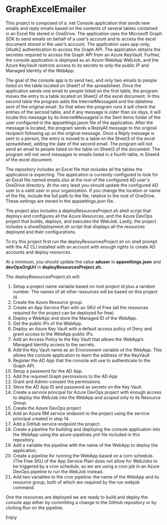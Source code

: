 # GraphExcelEmailer

This project is composed of a .net Console application that sends new emails and reply emails based on the contents of several tables contained in an Excel file stored in OneDrive. The application uses the Microsoft Graph SDK to send emails on behalf of a user’s account and to access the excel document stored in the user’s account.  The application uses app-only, OAuth2 authentication to access the Graph API. The application obtains the secretes required to access the Graph API from an Azure KeyVault. Further, the console application is deployed as an Azure WebApp WebJob, and the Azure KeyVault restricts access to its secrets to only the public IP and Managed Identity of the WebApp.

The goal of the console app is to send two, and only two emails to people listed on the table located on Sheet1 of the spreadsheet. Once the application sends one email to people listed on the first table, the program moves the entry to a table located on Sheet2 of the excel document. In this second table the program adds the InternetMessageId and the datetime sent of the original email.  So that when the program runs it will check the entries of the second table, and if any message is older than six days, it will locate this message by its InternetMessageId in the Sent Items folder of the user configured in the appsettings.jason file of the application.  After the message is located, the program sends a ReplyAll message to the original recipient following up on the original message. Once a Reply message is sent to a person, the entry is moved to a table on the Sheet3 of the excel spreadsheet, adding the date of the second email. The program will not send an email to people listed on the table on Sheet3 of the document. The program will not send messages to emails listed in a fourth table, in Sheet4 of the excel document. 

The repository includes an Excel file that includes all the tables the application is expecting. The application is currently configured to look for an Excel file named emails.xlsx at the root of the configured AD user's OneDrive directory. At the very least you should update the configured AD user to a valid user in your organization. If you change the location or name of the file, include the full path to the file, relative to the root of OneDrive. These settings are stored in the appsettings.json file.

The project also includes a deployResourcesProject.sh shell script that deploys and configures all the Azure Resources, and the Azure DevOps project that builds, deploys, and executes the WebJob. Lastly, the project includes a showDeployment.sh script that displays all the resources deployed and their configurations.

To try this project first run the deployResourcesProject.sh on shell prompt with the AZ CLI installed with an account with enough rights to create AD accounts and deploy resources.

At a minimum, you should update the value **aduser** in **appsettings.json** and **devOpsOrgUrl** in **deployResourcesProject.sh.**

The deployResourcesProject.sh will:

1)	Setup a project name variable based on root project id plus a random number.  The names of all other resources will be based on this project id.
2)	Create the Azure Resource group.
3)	Create an App Service Plan with an SKU of Free (all the resources required for the project can be deployed for free)
4)	Deploy a WebApp and store the Managed ID of the WebApp.
5)	Get the public IPs of the WebApp.
6)	Deploy an Azure Key Vault with a default access policy of Deny and grant access to the WebApp public IPs.
7)	Add an Access Policy to the Key Vault that allows the WebApp’s Managed Identity access to the secrets.
8)	Add the Key Vault name as an Environment variable of the WebApp. This allows the console application to learn the address of the KeyVault
9)	Register the AD App that the console will use to authenticate to the Graph API.
10)	Setup a password for the AD App.
11)	Add the required Graph permissions to the AD App
12)	Grant and Admin-consent the permissions.
13)	Store the AD App ID and password as secrets on the Key Vault.
14)	Create a service principal for Azure DevOps project with enough access to deploy the WebJob into the WebApp and scoped only to its Resource Group.
15)	Create the Azure DevOps project
16)	Add an Azure RM service endpoint to the project using the service principal created in step 14.
17)	Add a GitHub service endpoint the project.
18)	Create a pipeline for building and deploying the console application into the WebApp using the azure-pipelines.yml file included in this repository.
19)	Add a variable the pipeline with the name of the WebApp to deploy the application.
20)	Create a pipeline for running the WebApp based on a corn schedule. (The Free SKU of the App Service Plain does not allow for WebJobs to be triggered by a cron schedule, so we are using a cron job in an Azure DevOps pipeline to run the WebJob instead.
21)	Add two variables to the cron pipeline: the name of the WebApp and its resource group, both of which are required by the run webjob command.


One the resources are deployed we are ready to build and deploy the console app either by committing a change to the GitHub repository or by clicking Run on the pipeline.

Enjoy 
